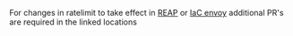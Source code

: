

For changes in ratelimit to take effect in [REAP](https://github.com/replicon/routing-envoy-application-proxy/blob/main/dependencies.json) or [IaC envoy](https://github.com/replicon/infrastructure-as-code/blob/master/envoy-server/inputs.tf#L218) additional PR's are required in the linked locations
